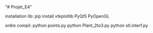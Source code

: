 "# Projet_E4" 

installation lib:
pip install vtkplotlib PyQt5 PyOpenGL

ordre compil:
python points.py
python Plant_2to3.py
python stl.interf.py
